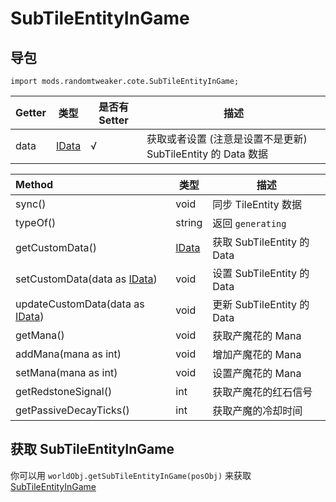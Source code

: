 # SubTileEntityInGame

## 导包

```zenscript
import mods.randomtweaker.cote.SubTileEntityInGame;
```

| Getter | 类型 | 是否有 Setter | 描述 |
| :----- | ---- | ------------ | ---- |
| data | [IData](https://docs.blamejared.com/1.12/en/Vanilla/Data/IData/) | √ | 获取或者设置 (注意是设置不是更新) SubTileEntity 的 Data 数据

| Method | 类型 | 描述 |
| :----- | ---- | --- |
| sync() | void | 同步 TileEntity 数据 |
| typeOf() | string | 返回 `generating` |
| getCustomData() | [IData](https://docs.blamejared.com/1.12/en/Vanilla/Data/IData/) | 获取 SubTileEntity 的 Data |
| setCustomData(data as [IData](https://docs.blamejared.com/1.12/en/Vanilla/Data/IData/)) | void | 设置 SubTileEntity 的 Data |
| updateCustomData(data as [IData](https://docs.blamejared.com/1.12/en/Vanilla/Data/IData/)) | void | 更新 SubTileEntity 的 Data |
| getMana() | void | 获取产魔花的 Mana |
| addMana(mana as int) | void | 增加产魔花的 Mana |
| setMana(mana as int) | void | 设置产魔花的 Mana |
| getRedstoneSignal() | int | 获取产魔花的红石信号 |
| getPassiveDecayTicks() | int | 获取产魔的冷却时间 |

## 获取 SubTileEntityInGame

你可以用 `worldObj.getSubTileEntityInGame(posObj)`
来获取 [SubTileEntityInGame](https://github.com/ikexing-cn/RandomTweaker/blob/master/wiki/en_us/modSupport/ContentTweaker/SubTileGenerating/SubTileEntityInGame.md)